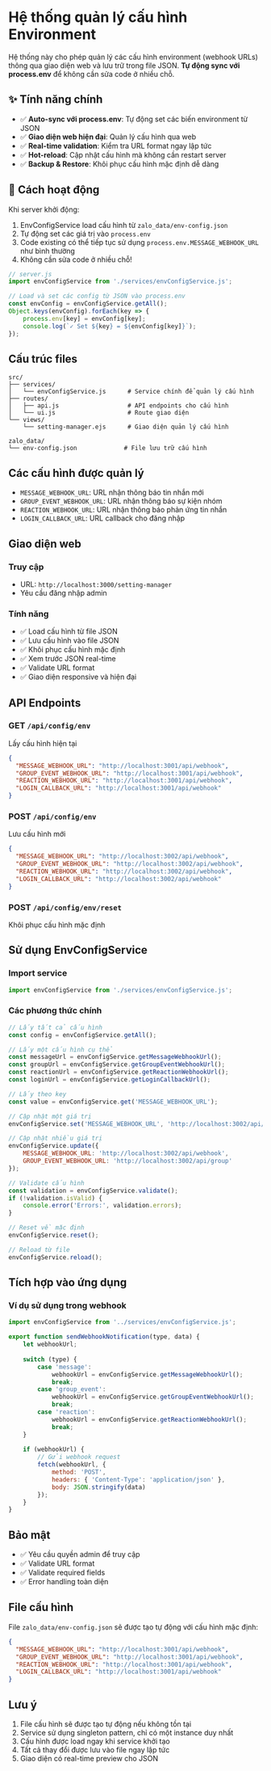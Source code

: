 # Hệ thống quản lý cấu hình Environment

Hệ thống này cho phép quản lý các cấu hình environment (webhook URLs) thông qua giao diện web và lưu trữ trong file JSON. **Tự động sync với process.env** để không cần sửa code ở nhiều chỗ.

## ✨ Tính năng chính

- ✅ **Auto-sync với process.env**: Tự động set các biến environment từ JSON
- ✅ **Giao diện web hiện đại**: Quản lý cấu hình qua web
- ✅ **Real-time validation**: Kiểm tra URL format ngay lập tức
- ✅ **Hot-reload**: Cập nhật cấu hình mà không cần restart server
- ✅ **Backup & Restore**: Khôi phục cấu hình mặc định dễ dàng

## 🚀 Cách hoạt động

Khi server khởi động:
1. EnvConfigService load cấu hình từ `zalo_data/env-config.json`
2. Tự động set các giá trị vào `process.env`
3. Code existing có thể tiếp tục sử dụng `process.env.MESSAGE_WEBHOOK_URL` như bình thường
4. Không cần sửa code ở nhiều chỗ!

```javascript
// server.js
import envConfigService from './services/envConfigService.js';

// Load và set các config từ JSON vào process.env
const envConfig = envConfigService.getAll();
Object.keys(envConfig).forEach(key => {
    process.env[key] = envConfig[key];
    console.log(`✓ Set ${key} = ${envConfig[key]}`);
});
```

## Cấu trúc files

```
src/
├── services/
│   └── envConfigService.js      # Service chính để quản lý cấu hình
├── routes/
│   ├── api.js                   # API endpoints cho cấu hình
│   └── ui.js                    # Route giao diện
└── views/
    └── setting-manager.ejs      # Giao diện quản lý cấu hình

zalo_data/
└── env-config.json             # File lưu trữ cấu hình
```

## Các cấu hình được quản lý

- `MESSAGE_WEBHOOK_URL`: URL nhận thông báo tin nhắn mới
- `GROUP_EVENT_WEBHOOK_URL`: URL nhận thông báo sự kiện nhóm
- `REACTION_WEBHOOK_URL`: URL nhận thông báo phản ứng tin nhắn
- `LOGIN_CALLBACK_URL`: URL callback cho đăng nhập

## Giao diện web

### Truy cập
- URL: `http://localhost:3000/setting-manager`
- Yêu cầu đăng nhập admin

### Tính năng
- ✅ Load cấu hình từ file JSON
- ✅ Lưu cấu hình vào file JSON
- ✅ Khôi phục cấu hình mặc định
- ✅ Xem trước JSON real-time
- ✅ Validate URL format
- ✅ Giao diện responsive và hiện đại

## API Endpoints

### GET `/api/config/env`
Lấy cấu hình hiện tại
```json
{
  "MESSAGE_WEBHOOK_URL": "http://localhost:3001/api/webhook",
  "GROUP_EVENT_WEBHOOK_URL": "http://localhost:3001/api/webhook",
  "REACTION_WEBHOOK_URL": "http://localhost:3001/api/webhook",
  "LOGIN_CALLBACK_URL": "http://localhost:3001/api/webhook"
}
```

### POST `/api/config/env`
Lưu cấu hình mới
```json
{
  "MESSAGE_WEBHOOK_URL": "http://localhost:3002/api/webhook",
  "GROUP_EVENT_WEBHOOK_URL": "http://localhost:3002/api/webhook",
  "REACTION_WEBHOOK_URL": "http://localhost:3002/api/webhook",
  "LOGIN_CALLBACK_URL": "http://localhost:3002/api/webhook"
}
```

### POST `/api/config/env/reset`
Khôi phục cấu hình mặc định

## Sử dụng EnvConfigService

### Import service
```javascript
import envConfigService from './services/envConfigService.js';
```

### Các phương thức chính

```javascript
// Lấy tất cả cấu hình
const config = envConfigService.getAll();

// Lấy một cấu hình cụ thể
const messageUrl = envConfigService.getMessageWebhookUrl();
const groupUrl = envConfigService.getGroupEventWebhookUrl();
const reactionUrl = envConfigService.getReactionWebhookUrl();
const loginUrl = envConfigService.getLoginCallbackUrl();

// Lấy theo key
const value = envConfigService.get('MESSAGE_WEBHOOK_URL');

// Cập nhật một giá trị
envConfigService.set('MESSAGE_WEBHOOK_URL', 'http://localhost:3002/api/webhook');

// Cập nhật nhiều giá trị
envConfigService.update({
    MESSAGE_WEBHOOK_URL: 'http://localhost:3002/api/webhook',
    GROUP_EVENT_WEBHOOK_URL: 'http://localhost:3002/api/group'
});

// Validate cấu hình
const validation = envConfigService.validate();
if (!validation.isValid) {
    console.error('Errors:', validation.errors);
}

// Reset về mặc định
envConfigService.reset();

// Reload từ file
envConfigService.reload();
```

## Tích hợp vào ứng dụng

### Ví dụ sử dụng trong webhook
```javascript
import envConfigService from '../services/envConfigService.js';

export function sendWebhookNotification(type, data) {
    let webhookUrl;
    
    switch (type) {
        case 'message':
            webhookUrl = envConfigService.getMessageWebhookUrl();
            break;
        case 'group_event':
            webhookUrl = envConfigService.getGroupEventWebhookUrl();
            break;
        case 'reaction':
            webhookUrl = envConfigService.getReactionWebhookUrl();
            break;
    }
    
    if (webhookUrl) {
        // Gửi webhook request
        fetch(webhookUrl, {
            method: 'POST',
            headers: { 'Content-Type': 'application/json' },
            body: JSON.stringify(data)
        });
    }
}
```

## Bảo mật

- ✅ Yêu cầu quyền admin để truy cập
- ✅ Validate URL format
- ✅ Validate required fields
- ✅ Error handling toàn diện

## File cấu hình

File `zalo_data/env-config.json` sẽ được tạo tự động với cấu hình mặc định:

```json
{
  "MESSAGE_WEBHOOK_URL": "http://localhost:3001/api/webhook",
  "GROUP_EVENT_WEBHOOK_URL": "http://localhost:3001/api/webhook",
  "REACTION_WEBHOOK_URL": "http://localhost:3001/api/webhook",
  "LOGIN_CALLBACK_URL": "http://localhost:3001/api/webhook"
}
```

## Lưu ý

1. File cấu hình sẽ được tạo tự động nếu không tồn tại
2. Service sử dụng singleton pattern, chỉ có một instance duy nhất
3. Cấu hình được load ngay khi service khởi tạo
4. Tất cả thay đổi được lưu vào file ngay lập tức
5. Giao diện có real-time preview cho JSON
